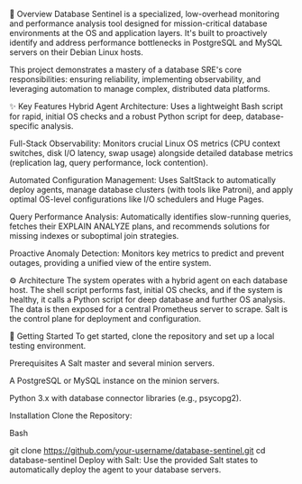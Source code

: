 🌟 Overview
Database Sentinel is a specialized, low-overhead monitoring and performance analysis tool designed for mission-critical database environments at the OS and application layers. It's built to proactively identify and address performance bottlenecks in PostgreSQL and MySQL servers on their Debian Linux hosts.

This project demonstrates a mastery of a database SRE's core responsibilities: ensuring reliability, implementing observability, and leveraging automation to manage complex, distributed data platforms.

✨ Key Features
Hybrid Agent Architecture: Uses a lightweight Bash script for rapid, initial OS checks and a robust Python script for deep, database-specific analysis.

Full-Stack Observability: Monitors crucial Linux OS metrics (CPU context switches, disk I/O latency, swap usage) alongside detailed database metrics (replication lag, query performance, lock contention).

Automated Configuration Management: Uses SaltStack to automatically deploy agents, manage database clusters (with tools like Patroni), and apply optimal OS-level configurations like I/O schedulers and Huge Pages.

Query Performance Analysis: Automatically identifies slow-running queries, fetches their EXPLAIN ANALYZE plans, and recommends solutions for missing indexes or suboptimal join strategies.

Proactive Anomaly Detection: Monitors key metrics to predict and prevent outages, providing a unified view of the entire system.

⚙️ Architecture
The system operates with a hybrid agent on each database host. The shell script performs fast, initial OS checks, and if the system is healthy, it calls a Python script for deep database and further OS analysis. The data is then exposed for a central Prometheus server to scrape. Salt is the control plane for deployment and configuration.

🚀 Getting Started
To get started, clone the repository and set up a local testing environment.

Prerequisites
A Salt master and several minion servers.

A PostgreSQL or MySQL instance on the minion servers.

Python 3.x with database connector libraries (e.g., psycopg2).

Installation
Clone the Repository:

Bash

git clone https://github.com/your-username/database-sentinel.git
cd database-sentinel
Deploy with Salt: Use the provided Salt states to automatically deploy the agent to your database servers.
